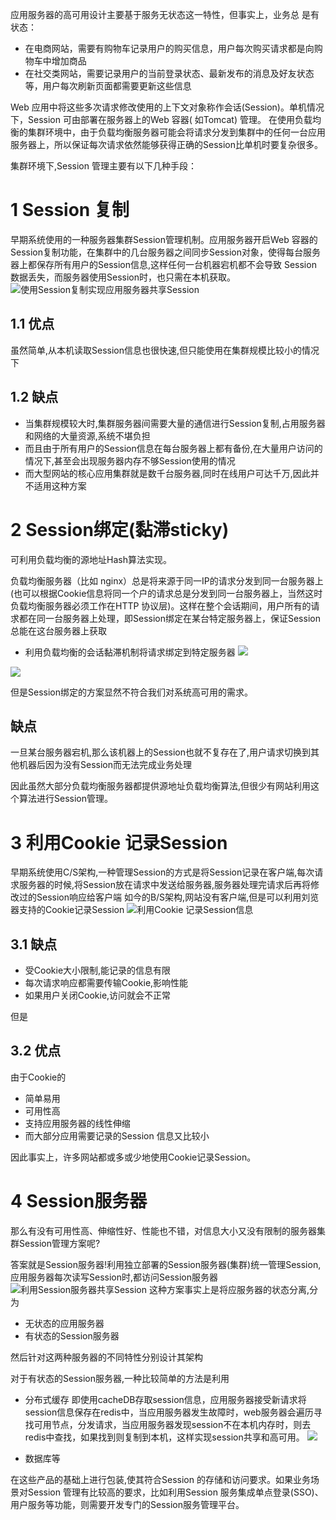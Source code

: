 应用服务器的高可用设计主要基于服务无状态这一特性，但事实上，业务总
是有状态：
- 在电商网站，需要有购物车记录用户的购买信息，用户每次购买请求都是向购物车中增加商品
- 在社交类网站，需要记录用户的当前登录状态、最新发布的消息及好友状态等，用户每次刷新页面都需要更新这些信息

Web 应用中将这些多次请求修改使用的上下文对象称作会话(Session)。单机情况下，Session 可由部署在服务器上的Web 容器( 如Tomcat) 管理。
在使用负载均衡的集群环境中，由于负载均衡服务器可能会将请求分发到集群中的任何一台应用服务器上，所以保证每次请求依然能够获得正确的Session比单机时要复杂很多。

集群环境下,Session 管理主要有以下几种手段：
# 1 Session 复制
早期系统使用的一种服务器集群Session管理机制。应用服务器开启Web 容器的Session复制功能，在集群中的几台服务器之间同步Session对象，使得每台服务器上都保存所有用户的Session信息,这样任何一台机器宕机都不会导致 Session 数据丢失，而服务器使用Session时，也只需在本机获取。
![使用Session复制实现应用服务器共享Session](https://img-blog.csdnimg.cn/img_convert/411c16da5c3fc96abbaddec730873749.png)
## 1.1 优点
虽然简单,从本机读取Session信息也很快速,但只能使用在集群规模比较小的情况下
## 1.2 缺点
- 当集群规模较大时,集群服务器间需要大量的通信进行Session复制,占用服务器和网络的大量资源,系统不堪负担
- 而且由于所有用户的Session信息在每台服务器上都有备份,在大量用户访问的情况下,甚至会出现服务器内存不够Session使用的情况
- 而大型网站的核心应用集群就是数千台服务器,同时在线用户可达千万,因此并不适用这种方案

# 2 Session绑定(黏滞sticky)
可利用负载均衡的源地址Hash算法实现。

负载均衡服务器（比如 nginx）总是将来源于同一IP的请求分发到同一台服务器上(也可以根据Cookie信息将同一个户的请求总是分发到同一台服务器上，当然这时负载均衡服务器必须工作在HTTP 协议层)。这样在整个会话期间，用户所有的请求都在同一台服务器上处理，即Session绑定在某台特定服务器上，保证Session总能在这台服务器上获取
- 利用负载均衡的会话黏滞机制将请求绑定到特定服务器
![](https://img-blog.csdnimg.cn/img_convert/90aeb7bbe9c097fc64202a41b5c56fc4.png)

![](https://img-blog.csdnimg.cn/20210111171014990.png?x-oss-process=image/watermark,type_ZmFuZ3poZW5naGVpdGk,shadow_10,text_aHR0cHM6Ly9ibG9nLmNzZG4ubmV0L3FxXzMzNTg5NTEw,size_1,color_FFFFFF,t_70)

但是Session绑定的方案显然不符合我们对系统高可用的需求。
## 缺点
一旦某台服务器宕机,那么该机器上的Session也就不复存在了,用户请求切换到其他机器后因为没有Session而无法完成业务处理

因此虽然大部分负载均衡服务器都提供源地址负载均衡算法,但很少有网站利用这个算法进行Session管理。

# 3 利用Cookie 记录Session
早期系统使用C/S架构,一种管理Session的方式是将Session记录在客户端,每次请求服务器的时候,将Session放在请求中发送给服务器,服务器处理完请求后再将修改过的Session响应给客户端
如今的B/S架构,网站没有客户端,但是可以利用刘览器支持的Cookie记录Session
![利用Cookie 记录Session信息](https://img-blog.csdnimg.cn/img_convert/616947f67d8d6ade6fd1036ca3bd44f7.png)
## 3.1 缺点
- 受Cookie大小限制,能记录的信息有限
- 每次请求响应都需要传输Cookie,影响性能
- 如果用户关闭Cookie,访问就会不正常

但是
## 3.2 优点
由于Cookie的
- 简单易用
- 可用性高
- 支持应用服务器的线性伸缩
- 而大部分应用需要记录的Session 信息又比较小

因此事实上，许多网站都或多或少地使用Cookie记录Session。
# 4 Session服务器
那么有没有可用性高、伸缩性好、性能也不错，对信息大小又没有限制的服务器集群Session管理方案呢?

答案就是Session服务器!利用独立部署的Session服务器(集群)统一管理Session,应用服务器每次读写Session时,都访问Session服务器
![利用Session服务器共享Session](https://img-blog.csdnimg.cn/img_convert/fef53864d08dd19b42c0074d01ad31fc.png)
这种方案事实上是将应服务器的状态分离,分为
- 无状态的应用服务器
- 有状态的Session服务器

然后针对这两种服务器的不同特性分别设计其架构

对于有状态的Session服务器,一种比较简单的方法是利用
- 分布式缓存
即使用cacheDB存取session信息，应用服务器接受新请求将session信息保存在redis中，当应用服务器发生故障时，web服务器会遍历寻找可用节点，分发请求，当应用服务器发现session不在本机内存时，则去redis中查找，如果找到则复制到本机，这样实现session共享和高可用。
![](https://img-blog.csdnimg.cn/20210111171119796.png?x-oss-process=image/watermark,type_ZmFuZ3poZW5naGVpdGk,shadow_10,text_aHR0cHM6Ly9ibG9nLmNzZG4ubmV0L3FxXzMzNTg5NTEw,size_1,color_FFFFFF,t_70)

- 数据库等

在这些产品的基础上进行包装,使其符合Session 的存储和访问要求。如果业务场景对Session 管理有比较高的要求，比如利用Session 服务集成单点登录(SSO)、用户服务等功能，则需要开发专门的Session服务管理平台。
